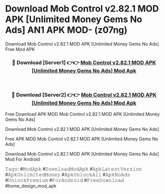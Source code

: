 # Download Mob Control v2.82.1 MOD APK [Unlimited Money Gems No Ads] AN1 APK MOD- (z07ng)
Download Mob Control v2.82.1 MOD APK [Unlimited Money Gems No Ads] Free Mod APK

<div align="center">
<h3>🔴 Download [Server1] 👉👉 <a href="https://apk-comot.site?title=Mob_Control_v2.82.1_MOD_APK_[Unlimited_Money_Gems_No_Ads]">Mob Control v2.82.1 MOD APK [Unlimited Money Gems No Ads] Mod Apk</a></h3><br>

<h3>🔴 Download [Server2] 👉👉 <a href="https://apk-comot.site?title=Mob_Control_v2.82.1_MOD_APK_[Unlimited_Money_Gems_No_Ads]">Mob Control v2.82.1 MOD APK [Unlimited Money Gems No Ads] Mod Apk</a></h3>
</div>


Free Download APK MOD Mob Control v2.82.1 MOD APK [Unlimited Money Gems No Ads]

Download Mob Control v2.82.1 MOD APK [Unlimited Money Gems No Ads] 

Free APK MOD Mob Control v2.82.1 MOD APK [Unlimited Money Gems No Ads] 

Download Mob Control v2.82.1 MOD APK [Unlimited Money Gems No Ads] Mod For Android

𝚃𝚊𝚐𝚜: #𝙼𝚘𝚍𝙰𝚙𝚔 #𝙳𝚘𝚠𝚗𝚕𝚘𝚊𝚍𝙼𝚘𝚍𝙰𝚙𝚔 #𝙰𝚙𝚔𝙻𝚊𝚝𝚎𝚜𝚝𝚅𝚎𝚛𝚜𝚒𝚘𝚗 #𝙰𝚙𝚔𝚄𝚗𝚕𝚒𝚖𝚒𝚝𝚎𝚍𝙼𝚘𝚗𝚎𝚢 #𝙰𝚙𝚔𝚄𝚗𝚕𝚘𝚌𝚔𝙰𝚕𝚕 #𝙰𝚙𝚔𝙽𝚘𝙰𝚍𝚜 #𝚄𝚗𝚕𝚘𝚌𝚔𝙿𝚛𝚎𝚖𝚒𝚞𝚖 #𝙵𝚘𝚛𝙰𝚗𝚍𝚛𝚘𝚒𝚍 #𝙵𝚛𝚎𝚎𝙳𝚘𝚠𝚗𝚕𝚘𝚊𝚍 #home_design_mod_apk